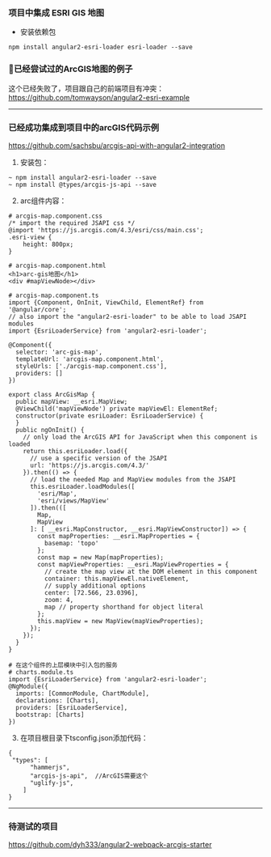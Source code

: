 ### 项目中集成 ESRI GIS 地图

* 安装依赖包     

```
npm install angular2-esri-loader esri-loader --save
```   

### 已经尝试过的ArcGIS地图的例子     

这个已经失败了，项目跟自己的前端项目有冲突：       
https://github.com/tomwayson/angular2-esri-example          

--------------------
### **已经成功集成到项目中的arcGIS代码示例**      

https://github.com/sachsbu/arcgis-api-with-angular2-integration     

1. 安装包：    
```
~ npm install angular2-esri-loader --save
~ npm install @types/arcgis-js-api --save
```    

2. arc组件内容：     
```
# arcgis-map.component.css   
/* import the required JSAPI css */
@import 'https://js.arcgis.com/4.3/esri/css/main.css';
.esri-view {
    height: 800px;
}

# arcgis-map.component.html
<h1>arc-gis地图</h1>
<div #mapViewNode></div>

# arcgis-map.component.ts 
import {Component, OnInit, ViewChild, ElementRef} from '@angular/core';
// also import the "angular2-esri-loader" to be able to load JSAPI modules
import {EsriLoaderService} from 'angular2-esri-loader';

@Component({
  selector: 'arc-gis-map',
  templateUrl: 'arcgis-map.component.html',
  styleUrls: ['./arcgis-map.component.css'],
  providers: []
})

export class ArcGisMap {
  public mapView: __esri.MapView;
  @ViewChild('mapViewNode') private mapViewEl: ElementRef;
  constructor(private esriLoader: EsriLoaderService) {
  }
  public ngOnInit() {
    // only load the ArcGIS API for JavaScript when this component is loaded
    return this.esriLoader.load({
      // use a specific version of the JSAPI
      url: 'https://js.arcgis.com/4.3/'
    }).then(() => {
      // load the needed Map and MapView modules from the JSAPI
      this.esriLoader.loadModules([
        'esri/Map',
        'esri/views/MapView'
      ]).then(([
        Map,
        MapView
      ]: [ __esri.MapConstructor, __esri.MapViewConstructor]) => {
        const mapProperties: __esri.MapProperties = {
          basemap: 'topo'
        };
        const map = new Map(mapProperties);
        const mapViewProperties: __esri.MapViewProperties = {
          // create the map view at the DOM element in this component
          container: this.mapViewEl.nativeElement,
          // supply additional options
          center: [72.566, 23.0396],
          zoom: 4,
          map // property shorthand for object literal
        };
        this.mapView = new MapView(mapViewProperties);
      });
    });
  }
}

# 在这个组件的上层模块中引入包的服务
# charts.module.ts
import {EsriLoaderService} from 'angular2-esri-loader';
@NgModule({
  imports: [CommonModule, ChartModule],
  declarations: [Charts],
  providers: [EsriLoaderService],
  bootstrap: [Charts]
})
```   

3. 在项目根目录下tsconfig.json添加代码：    
```
{
 "types": [
      "hammerjs",
      "arcgis-js-api",  //ArcGIS需要这个
      "uglify-js",
    ]
}
```    

------------------

### 待测试的项目     

https://github.com/dyh333/angular2-webpack-arcgis-starter